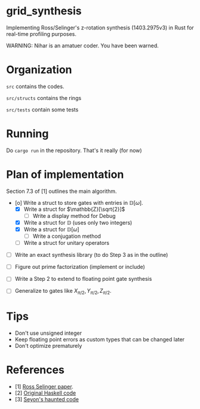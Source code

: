 # grid_synthesis


Implementing Ross/Selinger's z-rotation synthesis (1403.2975v3) in Rust for real-time profiling purposes. 



WARNING: Nihar is an amatuer coder. You have been warned.


# Organization 

`src` contains the codes.

`src/structs` contains the rings 

`src/tests` contain some tests

# Running

Do `cargo run` in the repository. That's it really (for now)


# Plan of implementation

Section 7.3 of [1] outlines the main algorithm.

- [o] Write a struct to store gates with entries in $\mathbb{D}[\omega]$.
	- [X] Write a struct for $\mathbb{Z}[\sqrt{2}]$
		- [ ] Write a display method for Debug
	- [X] Write a struct for $\mathbb{D}$ (uses only two integers)
	- [X] Write a struct for $\mathbb{D}[\omega]$
		- [ ] Write a conjugation method
	- [ ] Write a struct for unitary operators
- [ ] Write an exact synthesis library (to do Step 3 as in the outline)
- [ ] Figure out prime factorization (implement or include)
- [ ] Write a Step 2 to extend to floating point gate synthesis
- [ ] Generalize to gates like $X_{\pi/2},Y_{\pi/2},Z_{\pi/2}$.


# Tips

- Don't use unsigned integer
- Keep floating point errors as custom types that can be changed later
- Don't optimize prematurely

# References

- [1] [Ross Selinger paper](https://arxiv.org/abs/1403.2975v3).
- [2] [Original Haskell code](https://hackage.haskell.org/package/newsynth)
- [3] [Seyon's haunted code](https://github.com/CQCL/QCompiler/blob/master/singleqb)
